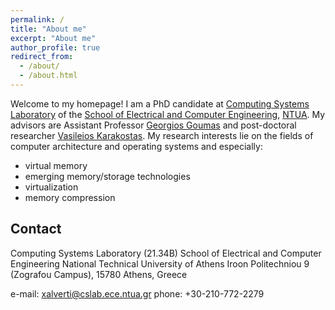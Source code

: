 ```yaml
---
permalink: /
title: "About me"
excerpt: "About me"
author_profile: true
redirect_from: 
  - /about/
  - /about.html
---
```



Welcome to my homepage! I am a PhD candidate at [Computing Systems Laboratory](www.cslab.ece.ntua.gr) of the [School of Electrical and Computer Engineering](www.ece.ntua.gr), [NTUA](www.ntua.gr).  My advisors are Assistant Professor [Georgios Goumas](http://www.cslab.ntua.gr/~goumas/) and post-doctoral researcher [Vasileios Karakostas](http://www.cslab.ece.ntua.gr/~vkarakos/). My research interests lie on the fields of computer architecture and operating systems and especially:
* virtual memory
* emerging memory/storage technologies
* virtualization
* memory compression

## Contact
Computing Systems Laboratory (21.34B)
School of Electrical and Computer Engineering
National Technical University of Athens
Iroon Politechniou 9 (Zografou Campus), 15780
Athens, Greece

e-mail: xalverti@cslab.ece.ntua.gr
phone: +30-210-772-2279
